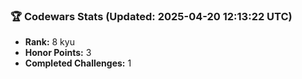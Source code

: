### 🏆 Codewars Stats (Updated: 2025-04-20 12:13:22 UTC)

- **Rank:** 8 kyu
- **Honor Points:** 3
- **Completed Challenges:** 1
